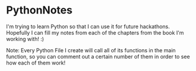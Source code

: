 # PythonNotes
I'm trying to learn Python so that I can use it for future hackathons. Hopefully I can fill my notes from each of the chapters from the book I'm working with! :)

Note: Every Python File I create will call all of its functions in the main function, so you can comment out a certain number of them in order to see how each of them work!
